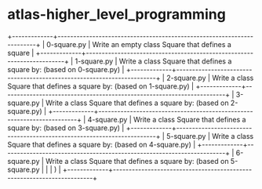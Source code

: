# atlas-higher_level_programming

+-------------+-----------------------------------------------------------------------+
| 0-square.py | Write an empty class Square that defines a square                     |
+-------------+-----------------------------------------------------------------------+
| 1-square.py | Write a class Square that defines a square by: (based on 0-square.py) |
+-------------+-----------------------------------------------------------------------+
| 2-square.py | Write a class Square that defines a square by: (based on 1-square.py) |
+-------------+-----------------------------------------------------------------------+
| 3-square.py | Write a class Square that defines a square by: (based on 2-square.py) |
+-------------+-----------------------------------------------------------------------+
| 4-square.py | Write a class Square that defines a square by: (based on 3-square.py) |
+-------------+-----------------------------------------------------------------------+
| 5-square.py | Write a class Square that defines a square by: (based on 4-square.py) |
+-------------+-----------------------------------------------------------------------+
| 6-square.py | Write a class Square that defines a square by: (based on 5-square.py  |
|             | )                                                                     |
+-------------+-----------------------------------------------------------------------+